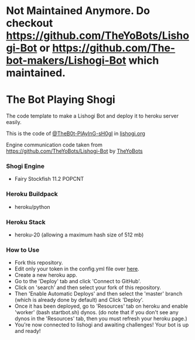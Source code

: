 # **Not Maintained Anymore. Do checkout https://github.com/TheYoBots/Lishogi-Bot or https://github.com/The-bot-makers/Lishogi-Bot which maintained.**

# The Bot Playing Shogi

The code template to make a Lishogi Bot and deploy it to heroku server easily.

This is the code of [@TheB0t-PlAyInG-sH0gI](https://lishogi.org/@/TheB0t-PlAyInG-sH0gI) in [lishogi.org](https://lishogi.org)

Engine communication code taken from https://github.com/TheYoBots/Lishogi-Bot by [TheYoBots](https://github.com/TheYoBots)

### Shogi Engine

- Fairy Stockfish 11.2 POPCNT

### Heroku Buildpack

- heroku/python

### Heroku Stack

- heroku-20 (allowing a maximum hash size of 512 mb)

### How to Use

- Fork this repository.
- Edit only your token in the config.yml file over [here](https://github.com/abhijato/Thebotplayingshogi/blob/97202c46c5687afc76a87c4aa4176a4341f7447b/config.yml#L1).
- Create a new heroku app.
- Go to the 'Deploy' tab and click 'Connect to GitHub'.
- Click on 'search' and then select your fork of this repository.
- Then 'Enable Automatic Deploys' and then select the 'master' branch (which is already done by default) and Click 'Deploy'.
- Once it has been deployed, go to 'Resources' tab on heroku and enable 'worker' (bash startbot.sh) dynos. (do note that if you don't see any dynos in the 'Resources' tab, then you must refresh your heroku page.)
- You're now connected to lishogi and awaiting challenges! Your bot is up and ready!

